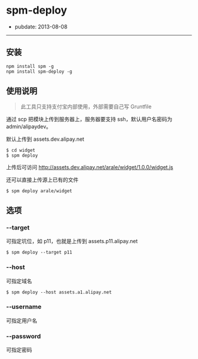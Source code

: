 # spm-deploy

- pubdate: 2013-08-08

-----------

## 安装

```
npm install spm -g
npm install spm-deploy -g
```

## 使用说明

> 此工具只支持支付宝内部使用，外部需要自己写 Gruntfile

通过 scp 把模块上传到服务器上，服务器要支持 ssh，默认用户名密码为 admin/alipaydev。

默认上传到 assets.dev.alipay.net

```
$ cd widget
$ spm deploy
```

上传后可访问 http://assets.dev.alipay.net/arale/widget/1.0.0/widget.js

还可以直接上传源上已有的文件

```
$ spm deploy arale/widget
```

## 选项

### --target


可指定坑位，如 p11，也就是上传到 assets.p11.alipay.net

```
$ spm deploy --target p11
```

### --host


可指定域名

```
$ spm deploy --host assets.a1.alipay.net
```

### --username

可指定用户名

### --password

可指定密码
